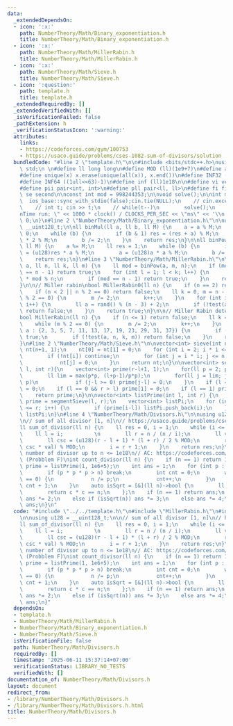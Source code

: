```yaml
---
data:
  _extendedDependsOn:
  - icon: ':x:'
    path: NumberTheory/Math/Binary_exponentiation.h
    title: NumberTheory/Math/Binary_exponentiation.h
  - icon: ':x:'
    path: NumberTheory/Math/MillerRabin.h
    title: NumberTheory/Math/MillerRabin.h
  - icon: ':x:'
    path: NumberTheory/Math/Sieve.h
    title: NumberTheory/Math/Sieve.h
  - icon: ':question:'
    path: template.h
    title: template.h
  _extendedRequiredBy: []
  _extendedVerifiedWith: []
  _isVerificationFailed: false
  _pathExtension: h
  _verificationStatusIcon: ':warning:'
  attributes:
    links:
    - https://codeforces.com/gym/100753
    - https://usaco.guide/problems/cses-1082-sum-of-divisors/solution
  bundledCode: "#line 2 \"template.h\"\n\n#include <bits/stdc++.h>\nusing namespace\
    \ std;\n \n#define ll long long\n#define MOD (ll)(1e9+7)\n#define all(x) (x).begin(),(x).end()\n\
    #define unique(x) x.erase(unique(all(x)), x.end())\n#define INF32 ((1ull<<31)-1)\n\
    #define INF64 ((1ull<<63)-1)\n#define inf (ll)1e18\n\n#define vi vector<int>\n\
    #define pii pair<int, int>\n#define pll pair<ll, ll>\n#define fi first\n#define\
    \ se second\n\nconst int mod = 998244353;\n\nvoid solve();\n\nint main(){\n  \
    \  ios_base::sync_with_stdio(false);cin.tie(NULL);\n    // cin.exceptions(cin.failbit);\n\
    \    // int t; cin >> t;\n    // while(t--)\n        solve();\n    cerr << \"\\\
    nTime run: \" << 1000 * clock() / CLOCKS_PER_SEC << \"ms\" << '\\n';\n    return\
    \ 0;\n}\n#line 2 \"NumberTheory/Math/Binary_exponentiation.h\"\n\nusing u128 =\
    \ __uint128_t;\n\nll binMul(ll a, ll b, ll M) {\n    a = a % M;\n    ll res =\
    \ 0;\n    while (b) {\n        if (b & 1) res = (res + a) % M;\n        a = a\
    \ * 2 % M;\n        b /= 2;\n    }\n    return res;\n}\n\nll binPow(ll a, ll b,\
    \ ll M) {\n    a %= M;\n    ll res = 1;\n    while (b) {\n        if (b & 1) res\
    \ = (u128)res * a % M;\n        a = (u128)a * a % M;\n        b /= 2;\n    }\n\
    \    return res;\n}\n#line 3 \"NumberTheory/Math/MillerRabin.h\"\n\nbool test(ll\
    \ a, ll n, ll k, ll m) {\n    ll mod = binPow(a, m, n);\n    if (mod == 1 || mod\
    \ == n - 1) return true;\n    for (int l = 1; l < k; l++) {\n        mod = (u128)mod\
    \ * mod % n;\n        if (mod == n - 1) return true;\n    }\n    return false;\n\
    }\n\n// Miller rabin\nbool MillerRabin0(ll n) {\n    if (n == 2) return true;\n\
    \    if (n < 2 || n % 2 == 0) return false;\n    ll k = 0, m = n - 1;\n    while(m\
    \ % 2 == 0) {\n        m /= 2;\n        k++;\n    }\n    for (int i = 0; i < 5;\
    \ i++) {\n        ll a = rand() % (n - 3) + 2;\n        if (!test(a, n, k, m))\
    \ return false;\n    }\n    return true;\n}\n\n// Miller Rabin deterministic version\n\
    bool MillerRabin(ll n) {\n    if (n <= 1) return false;\n    ll k = 0, m = n-1;\n\
    \    while (m % 2 == 0) {\n        m /= 2;\n        k++;\n    }\n    for (int\
    \ a : {2, 3, 5, 7, 11, 13, 17, 19, 23, 29, 31, 37}) {\n        if (n == a) return\
    \ true;\n        if (!test(a, n, k, m)) return false;\n    }\n    return true;\n\
    }\n#line 2 \"NumberTheory/Math/Sieve.h\"\n\nvector<int> sieve(int n) {\n    vector<int>\
    \ nt(n+1, 1);\n    nt[0] = nt[1] = 0;\n    for (int i = 2; i * i <= n; i++) {\n\
    \        if (!nt[i]) continue;\n        for (int j = i * i; j <= n; j += i)\n\
    \            nt[j] = 0;\n    }\n    return nt;\n}\n\nvector<int> segmentSieve(int\
    \ l, int r){\n    vector<int> prime(r-l+1, 1);\n    for(ll p = 2; p*p <= r; p++){\n\
    \        ll lim = max(p*p, (l+p-1)/p*p);\n        for(ll j = lim; j <= r; j +=\
    \ p)\n            if (j-l >= 0) prime[j-l] = 0;\n    }\n    if (l == 0) prime[0]\
    \ = 0;\n    if (l == 0 && r > l) prime[1] = 0;\n    if (l == 1) prime[1-l] = 0;\n\
    \    return prime;\n}\n\nvector<int> listPrime(int l, int r) {\n    vector<int>\
    \ prime = segmentSieve(l, r);\n    vector<int> listPi;\n    for (int i = l; i\
    \ <= r; i++) {\n        if (prime[i-l]) listPi.push_back(i);\n    }\n    return\
    \ listPi;\n}\n#line 4 \"NumberTheory/Math/Divisors.h\"\n\nusing u128 = __uint128_t;\n\
    \n// sum of all divisor [1, n]\n// https://usaco.guide/problems/cses-1082-sum-of-divisors/solution\n\
    ll sum_of_divisor(ll n) {\n    ll res = 0, i = 1;\n    while (i <= n) {\n    \
    \    ll l = i;          \n        ll r = n / (n / i);\n        ll val = n / l;\n\
    \        ll csc = (u128)(r - l + 1) * (l + r) / 2 % MOD;\n        res = (res +\
    \ csc * val) % MOD;\n        i = r + 1;\n    }\n    return res;\n}\n\n// count\
    \ number of divisor up to n <= 1e18\n// AC: https://codeforces.com/gym/100753\
    \ (Probblem F)\nint count_divisor(ll n) {\n    if (n == 1) return 1;\n    vector<int>\
    \ prime = listPrime(1, 1e6+5);\n    int ans = 1;\n    for (int p : prime) {\n\
    \        if (p * p * p > n) break;\n        int cnt = 0;\n        while (n % p\
    \ == 0) {\n            n /= p;\n            cnt++;\n        }\n        ans *=\
    \ cnt + 1;\n    }\n    auto isSqrt = [&](ll n)->bool {\n        ll c = sqrt(n);\n\
    \        return c * c == n;\n    };\n    if (n == 1) return ans;\n    if (MillerRabin(n))\
    \ ans *= 2;\n    else if (isSqrt(n)) ans *= 3;\n    else ans *= 4;\n    return\
    \ ans;\n}\n"
  code: "#include \"../../template.h\"\n#include \"MillerRabin.h\"\n#include \"Sieve.h\"\
    \n\nusing u128 = __uint128_t;\n\n// sum of all divisor [1, n]\n// https://usaco.guide/problems/cses-1082-sum-of-divisors/solution\n\
    ll sum_of_divisor(ll n) {\n    ll res = 0, i = 1;\n    while (i <= n) {\n    \
    \    ll l = i;          \n        ll r = n / (n / i);\n        ll val = n / l;\n\
    \        ll csc = (u128)(r - l + 1) * (l + r) / 2 % MOD;\n        res = (res +\
    \ csc * val) % MOD;\n        i = r + 1;\n    }\n    return res;\n}\n\n// count\
    \ number of divisor up to n <= 1e18\n// AC: https://codeforces.com/gym/100753\
    \ (Probblem F)\nint count_divisor(ll n) {\n    if (n == 1) return 1;\n    vector<int>\
    \ prime = listPrime(1, 1e6+5);\n    int ans = 1;\n    for (int p : prime) {\n\
    \        if (p * p * p > n) break;\n        int cnt = 0;\n        while (n % p\
    \ == 0) {\n            n /= p;\n            cnt++;\n        }\n        ans *=\
    \ cnt + 1;\n    }\n    auto isSqrt = [&](ll n)->bool {\n        ll c = sqrt(n);\n\
    \        return c * c == n;\n    };\n    if (n == 1) return ans;\n    if (MillerRabin(n))\
    \ ans *= 2;\n    else if (isSqrt(n)) ans *= 3;\n    else ans *= 4;\n    return\
    \ ans;\n}"
  dependsOn:
  - template.h
  - NumberTheory/Math/MillerRabin.h
  - NumberTheory/Math/Binary_exponentiation.h
  - NumberTheory/Math/Sieve.h
  isVerificationFile: false
  path: NumberTheory/Math/Divisors.h
  requiredBy: []
  timestamp: '2025-06-11 15:37:14+07:00'
  verificationStatus: LIBRARY_NO_TESTS
  verifiedWith: []
documentation_of: NumberTheory/Math/Divisors.h
layout: document
redirect_from:
- /library/NumberTheory/Math/Divisors.h
- /library/NumberTheory/Math/Divisors.h.html
title: NumberTheory/Math/Divisors.h
---
```

